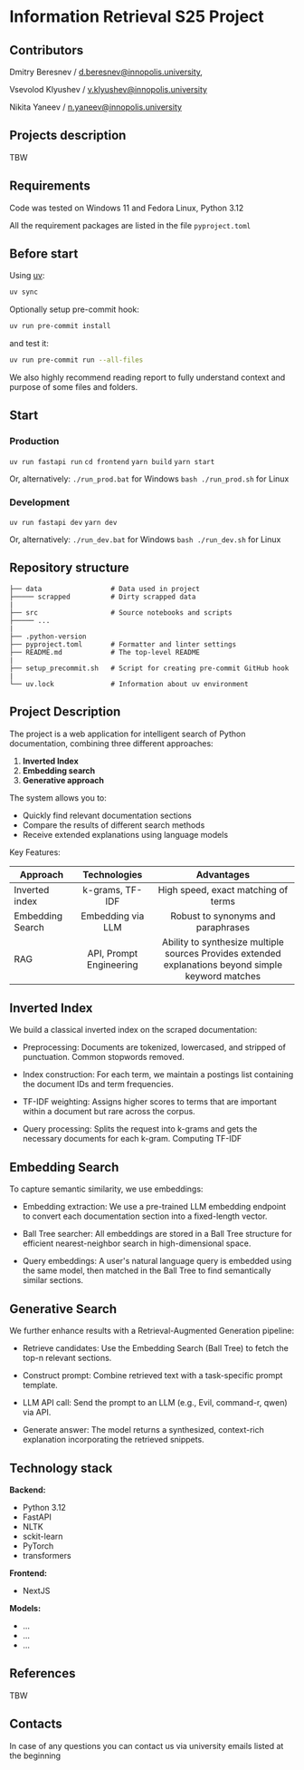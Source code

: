 # Information Retrieval S25 Project

## Contributors

Dmitry Beresnev / <d.beresnev@innopolis.university>,

Vsevolod Klyushev / <v.klyushev@innopolis.university>

Nikita Yaneev / <n.yaneev@innopolis.university>

## Projects description

TBW

## Requirements

Code was tested on Windows 11 and Fedora Linux, Python 3.12

All the requirement packages are listed in the file `pyproject.toml`

## Before start

Using [uv](https://docs.astral.sh/uv/):

```bash
uv sync
```

Optionally setup pre-commit hook:

```bash
uv run pre-commit install
```

and test it:

```bash
uv run pre-commit run --all-files
```

We also highly recommend reading report to fully understand context and purpose of some files and folders.

## Start

### Production

`uv run fastapi run`
`cd frontend`
`yarn build`
`yarn start`

Or, alternatively:
`./run_prod.bat` for Windows
`bash ./run_prod.sh` for Linux

### Development

`uv run fastapi dev`
`yarn dev`

Or, alternatively:
`./run_dev.bat` for Windows
`bash ./run_dev.sh` for Linux

## Repository structure

```text
├── data                 # Data used in project
├───── scrapped          # Dirty scrapped data
|
├── src                  # Source notebooks and scripts
├───── ...
|
├── .python-version
├── pyproject.toml       # Formatter and linter settings
├── README.md            # The top-level README
|
├── setup_precommit.sh   # Script for creating pre-commit GitHub hook
|
└── uv.lock              # Information about uv environment
```

## Project Description
The project is a web application for intelligent search of Python documentation, 
combining three different approaches:

1. **Inverted Index** 
2. **Embedding search** 
3. **Generative approach** 


The system allows you to:
- Quickly find relevant documentation sections
- Compare the results of different search methods
- Receive extended explanations using language models

Key Features:

| Approach         |       Technologies       |                                             Advantages                                              |
|------------------|:------------------------:|:---------------------------------------------------------------------------------------------------:|
| Inverted index   |     k-grams, TF-IDF      |                                 High speed, exact matching of terms                                 |
| Embedding Search |    Embedding via LLM     |                                 Robust to synonyms and paraphrases                                  |
| RAG              | API, Prompt Engineering  | Ability to synthesize multiple sources Provides extended explanations beyond simple keyword matches |


## Inverted Index

We build a classical inverted index on the scraped documentation:

- Preprocessing: Documents are tokenized, lowercased, and stripped of 
punctuation. Common stopwords removed.
- Index construction: For each term, we maintain a postings 
list containing the document IDs and term frequencies.

- TF-IDF weighting: Assigns higher scores to terms that are important within 
a document but rare across the corpus.

- Query processing: Splits the request into k-grams and gets the
necessary documents for each k-gram. Computing TF-IDF


## Embedding Search

To capture semantic similarity, we use embeddings:

- Embedding extraction: We use a pre-trained LLM embedding endpoint to
convert each documentation section into a fixed-length vector.

- Ball Tree searcher: All embeddings are stored in a Ball Tree structure 
for efficient nearest-neighbor search in high-dimensional space.

- Query embeddings: A user's natural language query is embedded using
the same model, then matched in the Ball Tree to find semantically 
similar sections.


## Generative Search

We further enhance results with a Retrieval-Augmented Generation pipeline:

- Retrieve candidates: Use the Embedding Search (Ball Tree) to fetch the top-n
relevant sections.

- Construct prompt: Combine retrieved text with a task-specific
prompt template.

- LLM API call: Send the prompt to an LLM (e.g., Evil, command-r, qwen) via API.

- Generate answer: The model returns a synthesized, context-rich 
explanation incorporating the retrieved snippets.
## Technology stack

**Backend:**

- Python 3.12
- FastAPI
- NLTK
- sckit-learn
- PyTorch
- transformers

**Frontend:**

- NextJS

**Models:**

- ...
- ...
- ...




## References

TBW

## Contacts

In case of any questions you can contact us via university emails listed at the beginning
